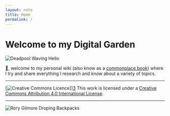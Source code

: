 ```yaml
---
layout: note
title: Home
permalink: /
---
```


# Welcome to my Digital Garden

![Deadpool Waving Hello](./assets/gifs/deadpool-waving-hello.gif)

:wave:, welcome to my personal wiki (also know as a [commonplace book][1])
where I try and share everything I research and know about a variety of topics.

----

[![][2]]][3] This work is licensed under a
[Creative Commons Attribution 4.0 International License][4].

----

![Rory Gilmore Droping Backpacks](./assets/gifs/droping-backpacks.gif)

[1]: https://en.wikipedia.org/wiki/Commonplace_book
[2]: https://i.creativecommons.org/l/by/4.0/88x31.png "Creative Commons Licence"
[3]: https://wiki.mylesb.ca/license/ "Creative Commons Attribution 4.0 International License"
[4]: http://creativecommons.org/licenses/by/4.0/
